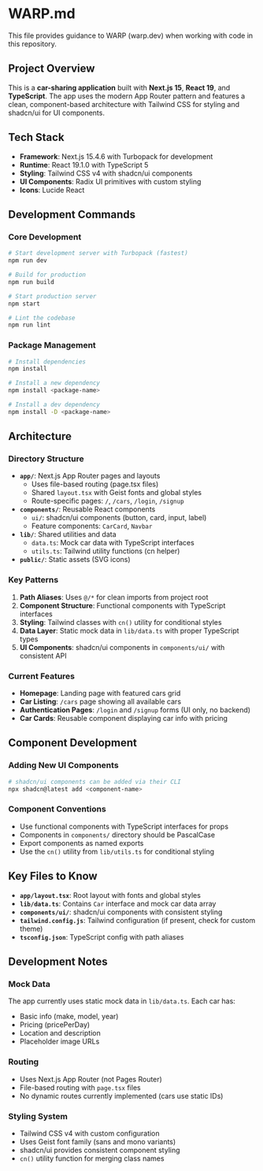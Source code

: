 # WARP.md

This file provides guidance to WARP (warp.dev) when working with code in this repository.

## Project Overview

This is a **car-sharing application** built with **Next.js 15**, **React 19**, and **TypeScript**. The app uses the modern App Router pattern and features a clean, component-based architecture with Tailwind CSS for styling and shadcn/ui for UI components.

## Tech Stack

- **Framework**: Next.js 15.4.6 with Turbopack for development
- **Runtime**: React 19.1.0 with TypeScript 5
- **Styling**: Tailwind CSS v4 with shadcn/ui components
- **UI Components**: Radix UI primitives with custom styling
- **Icons**: Lucide React

## Development Commands

### Core Development
```bash
# Start development server with Turbopack (fastest)
npm run dev

# Build for production
npm run build

# Start production server
npm start

# Lint the codebase
npm run lint
```

### Package Management
```bash
# Install dependencies
npm install

# Install a new dependency
npm install <package-name>

# Install a dev dependency
npm install -D <package-name>
```

## Architecture

### Directory Structure
- **`app/`**: Next.js App Router pages and layouts
  - Uses file-based routing (page.tsx files)
  - Shared `layout.tsx` with Geist fonts and global styles
  - Route-specific pages: `/`, `/cars`, `/login`, `/signup`
- **`components/`**: Reusable React components
  - `ui/`: shadcn/ui components (button, card, input, label)
  - Feature components: `CarCard`, `Navbar`
- **`lib/`**: Shared utilities and data
  - `data.ts`: Mock car data with TypeScript interfaces
  - `utils.ts`: Tailwind utility functions (cn helper)
- **`public/`**: Static assets (SVG icons)

### Key Patterns

1. **Path Aliases**: Uses `@/*` for clean imports from project root
2. **Component Structure**: Functional components with TypeScript interfaces
3. **Styling**: Tailwind classes with `cn()` utility for conditional styles
4. **Data Layer**: Static mock data in `lib/data.ts` with proper TypeScript types
5. **UI Components**: shadcn/ui components in `components/ui/` with consistent API

### Current Features
- **Homepage**: Landing page with featured cars grid
- **Car Listing**: `/cars` page showing all available cars
- **Authentication Pages**: `/login` and `/signup` forms (UI only, no backend)
- **Car Cards**: Reusable component displaying car info with pricing

## Component Development

### Adding New UI Components
```bash
# shadcn/ui components can be added via their CLI
npx shadcn@latest add <component-name>
```

### Component Conventions
- Use functional components with TypeScript interfaces for props
- Components in `components/` directory should be PascalCase
- Export components as named exports
- Use the `cn()` utility from `lib/utils.ts` for conditional styling

## Key Files to Know

- **`app/layout.tsx`**: Root layout with fonts and global styles
- **`lib/data.ts`**: Contains `Car` interface and mock car data array
- **`components/ui/`**: shadcn/ui components with consistent styling
- **`tailwind.config.js`**: Tailwind configuration (if present, check for custom theme)
- **`tsconfig.json`**: TypeScript config with path aliases

## Development Notes

### Mock Data
The app currently uses static mock data in `lib/data.ts`. Each car has:
- Basic info (make, model, year)
- Pricing (pricePerDay)
- Location and description
- Placeholder image URLs

### Routing
- Uses Next.js App Router (not Pages Router)
- File-based routing with `page.tsx` files
- No dynamic routes currently implemented (cars use static IDs)

### Styling System
- Tailwind CSS v4 with custom configuration
- Uses Geist font family (sans and mono variants)
- shadcn/ui provides consistent component styling
- `cn()` utility function for merging class names
